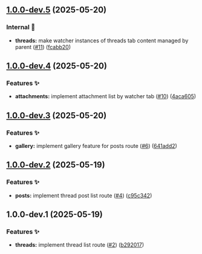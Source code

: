 ## [1.0.0-dev.5](https://github.com/async3619/cabinet-client-android/compare/v1.0.0-dev.4...v1.0.0-dev.5) (2025-05-20)

### Internal 🧰

* **threads:** make watcher instances of threads tab content managed by parent ([#11](https://github.com/async3619/cabinet-client-android/issues/11)) ([fcabb20](https://github.com/async3619/cabinet-client-android/commit/fcabb20abfe2bd1cdabba0d80e4e4bdd2ae78404))

## [1.0.0-dev.4](https://github.com/async3619/cabinet-client-android/compare/v1.0.0-dev.3...v1.0.0-dev.4) (2025-05-20)

### Features ✨

* **attachments:** implement attachment list by watcher tab ([#10](https://github.com/async3619/cabinet-client-android/issues/10)) ([4aca605](https://github.com/async3619/cabinet-client-android/commit/4aca6059cae7e1c38866ce7ed301245cd460964f))

## [1.0.0-dev.3](https://github.com/async3619/cabinet-client-android/compare/v1.0.0-dev.2...v1.0.0-dev.3) (2025-05-20)

### Features ✨

* **gallery:** implement gallery feature for posts route ([#6](https://github.com/async3619/cabinet-client-android/issues/6)) ([641add2](https://github.com/async3619/cabinet-client-android/commit/641add29edca646c8c111e873cb98b5c7c16f8aa))

## [1.0.0-dev.2](https://github.com/async3619/cabinet-client-android/compare/v1.0.0-dev.1...v1.0.0-dev.2) (2025-05-19)

### Features ✨

* **posts:** implement thread post list route ([#4](https://github.com/async3619/cabinet-client-android/issues/4)) ([c95c342](https://github.com/async3619/cabinet-client-android/commit/c95c342c505c7e6f537bc0b6769723a040ab285f))

## 1.0.0-dev.1 (2025-05-19)

### Features ✨

* **threads:** implement thread list route ([#2](https://github.com/async3619/cabinet-client-android/issues/2)) ([b292017](https://github.com/async3619/cabinet-client-android/commit/b29201757cb35aad5c1d095f6b1e9ec458d81a2b))
